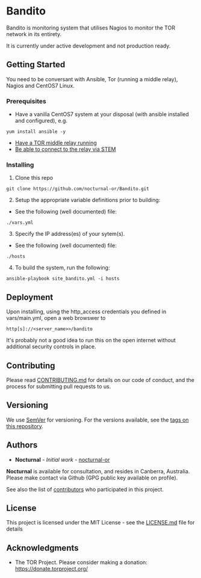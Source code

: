 # Bandito 
Bandito is monitoring system that utilises Nagios to monitor the TOR network in its entirety. 

It is currently under active development and not production ready.

## Getting Started

You need to be conversant with Ansible, Tor (running a middle relay), Nagios and CentOS7 Linux.

### Prerequisites

* Have a vanilla CentOS7 system at your disposal (with ansible installed and configured), e.g.

```
yum install ansible -y
```

* [Have a TOR middle relay running](https://community.torproject.org/relay/setup/guard/centosrhel/)
* [Be able to connect to the relay via STEM](https://stem.torproject.org/tutorials/the_little_relay_that_could.html)

### Installing

1. Clone this repo

```
git clone https://github.com/nocturnal-or/Bandito.git
```

2. Setup the appropriate variable definitions prior to building:

* See the following (well documented) file:

```
./vars.yml
```

3. Specify the IP address(es) of your sytem(s).

* See the following (well documented) file:

```
./hosts
```

4. To build the system, run the following:

```
ansible-playbook site_bandito.yml -i hosts
```

## Deployment

Upon installing, using the http_access credentials you defined in vars/main.yml, open a web browswer to 

```
http[s]://<server_name>>/bandito
```

It's probably not a good idea to run this on the open internet without additional security controls in place. 

## Contributing

Please read [CONTRIBUTING.md](https://gist.github.com/PurpleBooth/b24679402957c63ec426) for details on our code of conduct, and the process for submitting pull requests to us.

## Versioning

We use [SemVer](http://semver.org/) for versioning. For the versions available, see the [tags on this repository](https://github.com/your/project/tags). 

## Authors
* **Nocturnal** - *Initial work* - [nocturnal-or](https://github.com/nocturnal-or)

**Nocturnal** is available for consultation, and resides in Canberra, Australia. Please make contact via Github (GPG public key available on profile). 

See also the list of [contributors](https://github.com/your/project/contributors) who participated in this project.

## License

This project is licensed under the MIT License - see the [LICENSE.md](LICENSE.md) file for details

## Acknowledgments

* The TOR Project. Please consider making a donation: https://donate.torproject.org/
